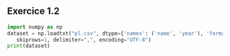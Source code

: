 ## Exercice 1.2

```python
import numpy as np
dataset = np.loadtxt("pl.csv", dtype={'names': ('name', 'year'), 'formats': ('U100', 'i4')},
   skiprows=1, delimiter=",", encoding="UTF-8")
print(dataset)
```
